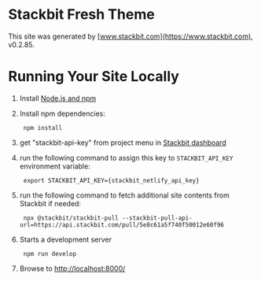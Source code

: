 # Stackbit Fresh Theme

This site was generated by [www.stackbit.com](https://www.stackbit.com), v0.2.85.

# Running Your Site Locally

1. Install [Node.js and npm](https://nodejs.org/en/)

1. Install npm dependencies:

        npm install

1. get "stackbit-api-key" from project menu in [Stackbit dashboard](https://app.stackbit.com/dashboard)

1. run the following command to assign this key to `STACKBIT_API_KEY` environment variable:

        export STACKBIT_API_KEY={stackbit_netlify_api_key}

1. run the following command to fetch additional site contents from Stackbit if needed:

        npx @stackbit/stackbit-pull --stackbit-pull-api-url=https://api.stackbit.com/pull/5e8c61a5f740f50012e60f96

1. Starts a development server

        npm run develop

1. Browse to [http://localhost:8000/](http://localhost:8000/)
